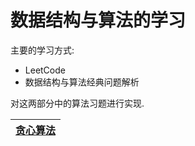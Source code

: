 # 数据结构与算法的学习

主要的学习方式:
- LeetCode
- 数据结构与算法经典问题解析

对这两部分中的算法习题进行实现.

| [贪心算法](https://github.com/just-like-before/algorithm-java/tree/master/encasement)
|:-:|
